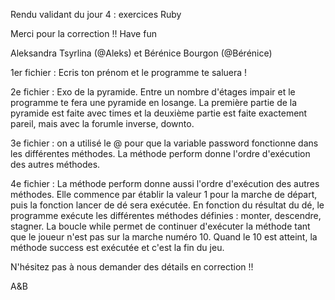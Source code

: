 Rendu validant du jour 4 : exercices Ruby

Merci pour la correction !! Have fun

Aleksandra Tsyrlina (@Aleks) et Bérénice Bourgon (@Bérénice)

1er fichier : Ecris ton prénom et le programme te saluera !

2e fichier : Exo de la pyramide. Entre un nombre d'étages impair et le programme te fera une pyramide en losange.
La première partie de la pyramide est faite avec times et la deuxième partie est faite exactement pareil, mais avec la forumle inverse, downto.

3e fichier : on a utilisé le @ pour que la variable password fonctionne dans les différentes méthodes. La méthode perform donne l'ordre d'exécution des autres méthodes.

4e fichier : La méthode perform donne aussi l'ordre d'exécution des autres méthodes. Elle commence par établir la valeur 1 pour la marche de départ, puis la fonction lancer de dé sera exécutée. En fonction du résultat du dé, le programme exécute les différentes méthodes définies : monter, descendre, stagner. La boucle while permet de continuer d'exécuter la méthode tant que le joueur n'est pas sur la marche numéro 10. Quand le 10 est atteint, la méthode success est exécutée et c'est la fin du jeu.

N'hésitez pas à nous demander des détails en correction !!

A&B
